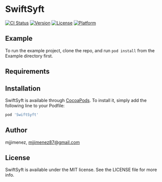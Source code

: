 # SwiftSyft

[![CI Status](https://img.shields.io/travis/mjjimenez/SwiftSyft.svg?style=flat)](https://travis-ci.org/mjjimenez/SwiftSyft)
[![Version](https://img.shields.io/cocoapods/v/SwiftSyft.svg?style=flat)](https://cocoapods.org/pods/SwiftSyft)
[![License](https://img.shields.io/cocoapods/l/SwiftSyft.svg?style=flat)](https://cocoapods.org/pods/SwiftSyft)
[![Platform](https://img.shields.io/cocoapods/p/SwiftSyft.svg?style=flat)](https://cocoapods.org/pods/SwiftSyft)

## Example

To run the example project, clone the repo, and run `pod install` from the Example directory first.

## Requirements

## Installation

SwiftSyft is available through [CocoaPods](https://cocoapods.org). To install
it, simply add the following line to your Podfile:

```ruby
pod 'SwiftSyft'
```

## Author

mjjimenez, mjjimenez87@gmail.com

## License

SwiftSyft is available under the MIT license. See the LICENSE file for more info.
